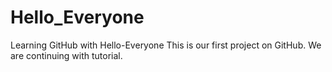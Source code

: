 # Hello_Everyone
Learning GitHub with Hello-Everyone
This is our first project on GitHub.
We are continuing with tutorial.
